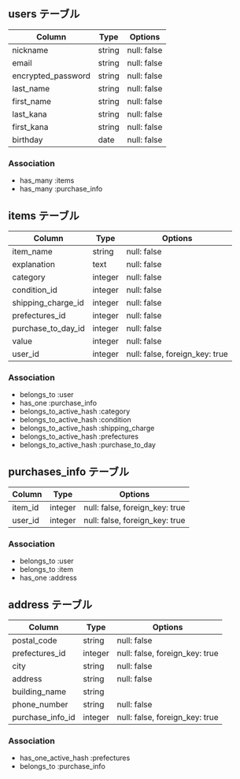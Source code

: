 ## users テーブル
| Column      | Type   | Options     |
| ----------- | ------ | ----------- |
| nickname    | string | null: false |
| email       | string | null: false |
| encrypted_password   | string | null: false |
| last_name   | string | null: false |
| first_name  | string | null: false |
| last_kana   | string | null: false |
| first_kana  | string | null: false |
| birthday    | date   | null: false |

### Association

- has_many :items
- has_many :purchase_info

## items テーブル
| Column              | Type       | Options     |
| ------------------- | ---------- | ----------- |
| item_name           | string     | null: false |
| explanation         | text       | null: false |
| category            | integer    | null: false |
| condition_id        | integer    | null: false |
| shipping_charge_id  | integer    | null: false |
| prefectures_id      | integer    | null: false |
| purchase_to_day_id  | integer    | null: false |
| value               | integer    | null: false |
| user_id             | integer    | null: false, foreign_key: true | 


### Association

- belongs_to :user
- has_one :purchase_info
- belongs_to_active_hash :category
- belongs_to_active_hash :condition
- belongs_to_active_hash :shipping_charge
- belongs_to_active_hash :prefectures
- belongs_to_active_hash :purchase_to_day


## purchases_info テーブル
| Column        | Type    | Options                        |
| ------------- | ------- | ------------------------------ |
| item_id       | integer | null: false, foreign_key: true |
| user_id       | integer | null: false, foreign_key: true |

### Association

- belongs_to :user
- belongs_to :item
- has_one    :address


## address テーブル

| Column        | Type       | Options                        |
| ------------- | ---------- | ------------------------------ |
| postal_code   | string     | null: false                    |
| prefectures_id| integer    | null: false, foreign_key: true |
| city          | string     | null: false                    |
| address       | string     | null: false                    |
| building_name | string     |                                |
| phone_number  | string     | null: false                    |
| purchase_info_id| integer    | null: false, foreign_key: true |

### Association

- has_one_active_hash :prefectures
- belongs_to :purchase_info